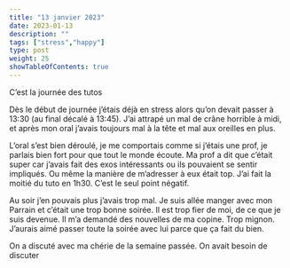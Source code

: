 ```yaml
---
title: "13 janvier 2023"
date: 2023-01-13
description: ""
tags: ["stress","happy"]
type: post
weight: 25
showTableOfContents: true
---
```


C’est la journée des tutos

Dès le début de journée j’étais déjà en stress alors qu’on devait passer à 13:30 (au final décalé à 13:45). J’ai attrapé un mal de crâne horrible à midi, et après mon oral j’avais toujours mal à la tête et mal aux oreilles en plus.

L’oral s’est bien déroulé, je me comportais comme si j’étais une prof, je parlais bien fort pour que tout le monde écoute. Ma prof a dit que c’était super car j’avais fait des exos intéressants ou ils pouvaient se sentir impliqués. Ou même la manière de m’adresser à eux était top. J’ai fait la moitié du tuto en 1h30. C’est le seul point négatif.

Au soir j’en pouvais plus j’avais trop mal. Je suis allée manger avec mon Parrain et c’était une trop bonne soirée. Il est trop fier de moi, de ce que je suis devenue. Il m’a demandé des nouvelles de ma copine. Trop mignon. J’aurais aimé passer toute la soirée avec lui parce que ça fait du bien.

On a discuté avec ma chérie de la semaine passée. On avait besoin de discuter
